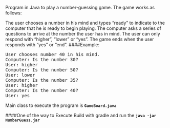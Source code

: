 Program in Java to play a number-guessing game. The game works as follows:

The user chooses a number in his mind and types “ready” to indicate to the computer that he is ready to begin playing.
The computer asks a series of questions to arrive at the number the user has in mind. The user can only respond with “higher”, “lower” or “yes”.
The game ends when the user responds with “yes” or “end”.
####Example:
<pre>
User chooses number 40 in his mind.
Computer: Is the number 30?
User: higher
Computer: Is the number 50?
User: lower
Computer: Is the number 35?
User: higher
Computer: Is the number 40?
User: yes
</pre>
Main class to execute the program is **`GameBoard.java`**

####One of the way to Execute
Build with gradle and run the **`java -jar NumberGuess.jar`** 
